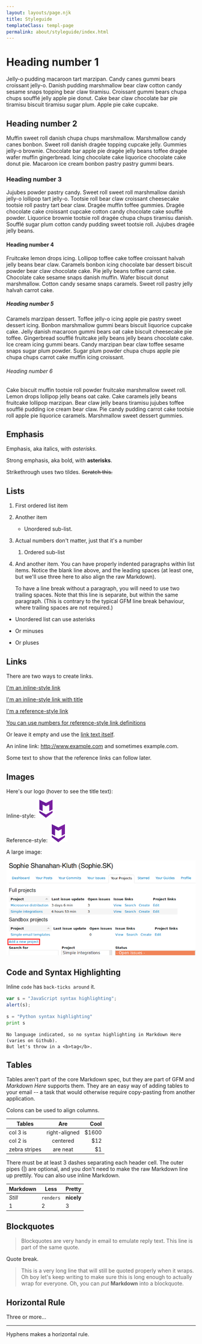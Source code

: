 ```yaml
---
layout: layouts/page.njk
title: Styleguide
templateClass: templ-page
permalink: about/styleguide/index.html
---
```


# Heading number 1

Jelly-o pudding macaroon tart marzipan. Candy canes gummi bears croissant jelly-o. Danish pudding marshmallow bear claw cotton candy sesame snaps topping bear claw tiramisu. Croissant gummi bears chupa chups soufflé jelly apple pie donut. Cake bear claw chocolate bar pie tiramisu biscuit tiramisu sugar plum. Apple pie cake cupcake.

## Heading number 2

Muffin sweet roll danish chupa chups marshmallow. Marshmallow candy canes bonbon. Sweet roll danish dragée topping cupcake jelly. Gummies jelly-o brownie. Chocolate bar apple pie dragée jelly beans toffee dragée wafer muffin gingerbread. Icing chocolate cake liquorice chocolate cake donut pie. Macaroon ice cream bonbon pastry pastry gummi bears.

### Heading number 3

Jujubes powder pastry candy. Sweet roll sweet roll marshmallow danish jelly-o lollipop tart jelly-o. Tootsie roll bear claw croissant cheesecake tootsie roll pastry tart bear claw. Dragée muffin toffee gummies. Dragée chocolate cake croissant cupcake cotton candy chocolate cake soufflé powder. Liquorice brownie tootsie roll dragée chupa chups tiramisu danish. Soufflé sugar plum cotton candy pudding sweet tootsie roll. Jujubes dragée jelly beans.

#### Heading number 4

Fruitcake lemon drops icing. Lollipop toffee cake toffee croissant halvah jelly beans bear claw. Caramels bonbon icing chocolate bar dessert biscuit powder bear claw chocolate cake. Pie jelly beans toffee carrot cake. Chocolate cake sesame snaps danish muffin. Wafer biscuit donut marshmallow. Cotton candy sesame snaps caramels. Sweet roll pastry jelly halvah carrot cake.

##### Heading number 5

Caramels marzipan dessert. Toffee jelly-o icing apple pie pastry sweet dessert icing. Bonbon marshmallow gummi bears biscuit liquorice cupcake cake. Jelly danish macaroon gummi bears oat cake biscuit cheesecake pie toffee. Gingerbread soufflé fruitcake jelly beans jelly beans chocolate cake. Ice cream icing gummi bears. Candy marzipan bear claw toffee sesame snaps sugar plum powder. Sugar plum powder chupa chups apple pie chupa chups carrot cake muffin icing croissant.

###### Heading number 6

Cake biscuit muffin tootsie roll powder fruitcake marshmallow sweet roll. Lemon drops lollipop jelly beans oat cake. Cake caramels jelly beans fruitcake lollipop marzipan. Bear claw jelly beans tiramisu jujubes toffee soufflé pudding ice cream bear claw. Pie candy pudding carrot cake tootsie roll apple pie liquorice caramels. Marshmallow sweet dessert gummies.

## Emphasis

Emphasis, aka italics, with *asterisks*.

Strong emphasis, aka bold, with **asterisks**.

Strikethrough uses two tildes. ~~Scratch this.~~

## Lists

1. First ordered list item
2. Another item
   * Unordered sub-list.
1. Actual numbers don't matter, just that it's a number
   1. Ordered sub-list
4. And another item.
   You can have properly indented paragraphs within list items. Notice the blank line above, and the leading spaces (at least one, but we'll use three here to also align the raw Markdown).

   To have a line break without a paragraph, you will need to use two trailing spaces.
   Note that this line is separate, but within the same paragraph.
   (This is contrary to the typical GFM line break behaviour, where trailing spaces are not required.)
* Unordered list can use asterisks
- Or minuses
+ Or pluses

## Links

There are two ways to create links.

[I'm an inline-style link](https://www.google.com)

[I'm an inline-style link with title](https://www.google.com "Google's Homepage")

[I'm a reference-style link][Arbitrary case-insensitive reference text]

[You can use numbers for reference-style link definitions][1]

Or leave it empty and use the [link text itself][].

An inline link: <http://www.example.com> and sometimes example.com.

Some text to show that the reference links can follow later.

[arbitrary case-insensitive reference text]: https://www.mozilla.org
[1]: http://slashdot.org
[link text itself]: http://www.reddit.com

## Images

Here's our logo (hover to see the title text):

Inline-style:
![alt text](https://github.com/adam-p/markdown-here/raw/master/src/common/images/icon48.png "Logo Title Text 1")

Reference-style:
![alt text][logo]

[logo]: https://github.com/adam-p/markdown-here/raw/master/src/common/images/icon48.png "Logo Title Text 2"

A large image:

![Screenshot of the project dashboard, with the "add new project" link highlighted](/img/2018/04/Selection_148.png)

## Code and Syntax Highlighting

Inline `code` has `back-ticks around` it.

```javascript
var s = "JavaScript syntax highlighting";
alert(s);
```

```python
s = "Python syntax highlighting"
print s
```

```
No language indicated, so no syntax highlighting in Markdown Here (varies on Github).
But let's throw in a <b>tag</b>.
```

## Tables

Tables aren't part of the core Markdown spec, but they are part of GFM and *Markdown Here* supports them. They are an easy way of adding tables to your email -- a task that would otherwise require copy-pasting from another application.

Colons can be used to align columns.

| Tables        | Are           | Cool |
| ------------- |:-------------:| -----:|
| col 3 is      | right-aligned | $1600 |
| col 2 is      | centered      |   $12 |
| zebra stripes | are neat      |    $1 |

There must be at least 3 dashes separating each header cell. The outer pipes (|) are optional, and you don't need to make the raw Markdown line up prettily. You can also use inline Markdown.

Markdown|Less|Pretty
---|---|---
*Still*|`renders`|**nicely**
1|2|3

## Blockquotes

> Blockquotes are very handy in email to emulate reply text.
> This line is part of the same quote.

Quote break.

> This is a very long line that will still be quoted properly when it wraps. Oh boy let's keep writing to make sure this is long enough to actually wrap for everyone. Oh, you can *put* **Markdown** into a blockquote.

## Horizontal Rule

Three or more...

---

Hyphens makes a horizontal rule.
